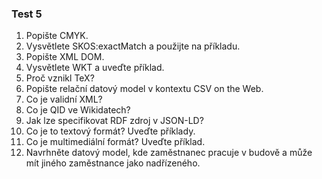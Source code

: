 ### Test 5

1. Popište CMYK.
2. Vysvětlete SKOS:exactMatch a použijte na příkladu.
3. Popište XML DOM.
4. Vysvětlete WKT a uveďte příklad.
5. Proč vznikl TeX?
6. Popište relační datový model v kontextu CSV on the Web.
7. Co je validní XML?
8. Co je QID ve Wikidatech?
9. Jak lze specifikovat RDF zdroj v JSON-LD?
10. Co je to textový formát? Uveďte příklady.
11. Co je multimediální formát? Uveďte příklad.
12. Navrhněte datový model, kde zaměstnanec pracuje v budově a může mít jiného zaměstnance jako nadřízeného.
